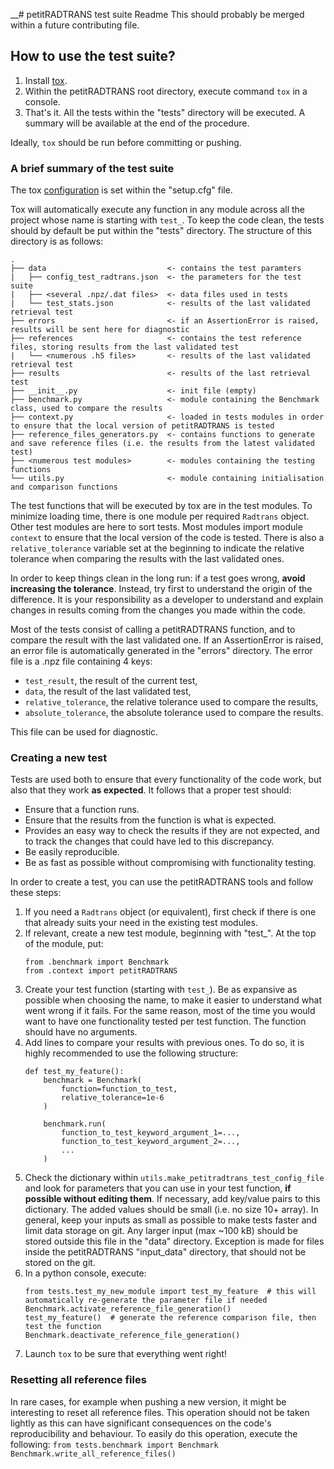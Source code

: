 __# petitRADTRANS test suite Readme
This should probably be merged within a future contributing file.

## How to use the test suite?
1. Install [tox](https://tox.wiki/en/latest/install.html).
2. Within the petitRADTRANS root directory, execute command `tox` in a console.
3. That's it. All the tests within the "tests" directory will be executed. A summary will be available at the end of the procedure.

Ideally, `tox` should be run before committing or pushing.

### A brief summary of the test suite
The tox [configuration](https://tox.wiki/en/latest/config.html) is set within the "setup.cfg" file.

Tox will automatically execute any function in any module across all the project whose name is starting with `test_`. To keep the code clean, the tests should by default be put within the "tests" directory. The structure of this directory is as follows:
```
.
├── data                           <- contains the test paramters
|   ├── config_test_radtrans.json  <- the parameters for the test suite
|   ├── <several .npz/.dat files>  <- data files used in tests
|   └── test_stats.json            <- results of the last validated retrieval test
├── errors                         <- if an AssertionError is raised, results will be sent here for diagnostic
├── references                     <- contains the test reference files, storing results from the last validated test
|   └── <numerous .h5 files>       <- results of the last validated retrieval test
├── results                        <- results of the last retrieval test
├── __init__.py                    <- init file (empty)
├── benchmark.py                   <- module containing the Benchmark class, used to compare the results
├── context.py                     <- loaded in tests modules in order to ensure that the local version of petitRADTRANS is tested
├── reference_files_generators.py  <- contains functions to generate and save reference files (i.e. the results from the latest validated test)
├── <numerous test modules>        <- modules containing the testing functions
└── utils.py                       <- module containing initialisation and comparison functions
```
The test functions that will be executed by tox are in the test modules. To minimize loading time, there is one module per required `Radtrans` object. Other test modules are here to sort tests. Most modules import module `context` to ensure that the local version of the code is tested. There is also a `relative_tolerance` variable set at the beginning to indicate the relative tolerance when comparing the results with the last validated ones. 

In order to keep things clean in the long run: if a test goes wrong, **avoid increasing the tolerance**. Instead, try first to understand the origin of the difference. It is your responsibility as a developer to understand and explain changes in results coming from the changes you made within the code.

Most of the tests consist of calling a petitRADTRANS function, and to compare the result with the last validated one. If an AssertionError is raised, an error file is automatically generated in the "errors" directory. The error file is a .npz file containing 4 keys: 
- `test_result`, the result of the current test, 
- `data`, the result of the last validated test, 
- `relative_tolerance`, the relative tolerance used to compare the results, 
- `absolute_tolerance`, the absolute tolerance used to compare the results.

This file can be used for diagnostic.

### Creating a new test
Tests are used both to ensure that every functionality of the code work, but also that they work **as expected**. It follows that a proper test should:
- Ensure that a function runs.
- Ensure that the results from the function is what is expected.
- Provides an easy way to check the results if they are not expected, and to track the changes that could have led to this discrepancy.
- Be easily reproducible.
- Be as fast as possible without compromising with functionality testing.

In order to create a test, you can use the petitRADTRANS tools and follow these steps:
1. If you need a `Radtrans` object (or equivalent), first check if there is one that already suits your need in the existing test modules.
2. If relevant, create a new test module, beginning with "test_". At the top of the module, put: 
    ```
    from .benchmark import Benchmark
    from .context import petitRADTRANS
    ```
3. Create your test function (starting with `test_`). Be as expansive as possible when choosing the name, to make it easier to understand what went wrong if it fails. For the same reason, most of the time you would want to have one functionality tested per test function. The function should have no arguments.
4. Add lines to compare your results with previous ones. To do so, it is highly recommended to use the following structure:
    ```
    def test_my_feature():
        benchmark = Benchmark(
            function=function_to_test,
            relative_tolerance=1e-6
        )
   
        benchmark.run(
            function_to_test_keyword_argument_1=...,
            function_to_test_keyword_argument_2=...,
            ...
        )
    ```
5. Check the dictionary within `utils.make_petitradtrans_test_config_file` and look for parameters that you can use in your test function, **if possible without editing them**. If necessary, add key/value pairs to this dictionary. The added values should be small (i.e. no size 10+ array). In general, keep your inputs as small as possible to make tests faster and limit data storage on git. Any larger input (max ~100 kB) should be stored outside this file in the "data" directory. Exception is made for files inside the petitRADTRANS "input_data" directory, that should not be stored on the git.
6. In a python console, execute:
    ```
    from tests.test_my_new_module import test_my_feature  # this will automatically re-generate the parameter file if needed
    Benchmark.activate_reference_file_generation()
    test_my_feature()  # generate the reference comparison file, then test the function
    Benchmark.deactivate_reference_file_generation()
    ```
7. Launch `tox` to be sure that everything went right!

### Resetting all reference files
In rare cases, for example when pushing a new version, it might be interesting to reset all reference files. 
This operation should not be taken lightly as this can have significant consequences on the code's reproducibility and behaviour.
To easily do this operation, execute the following:
    ```
    from tests.benchmark import Benchmark
    Benchmark.write_all_reference_files()
    ```
